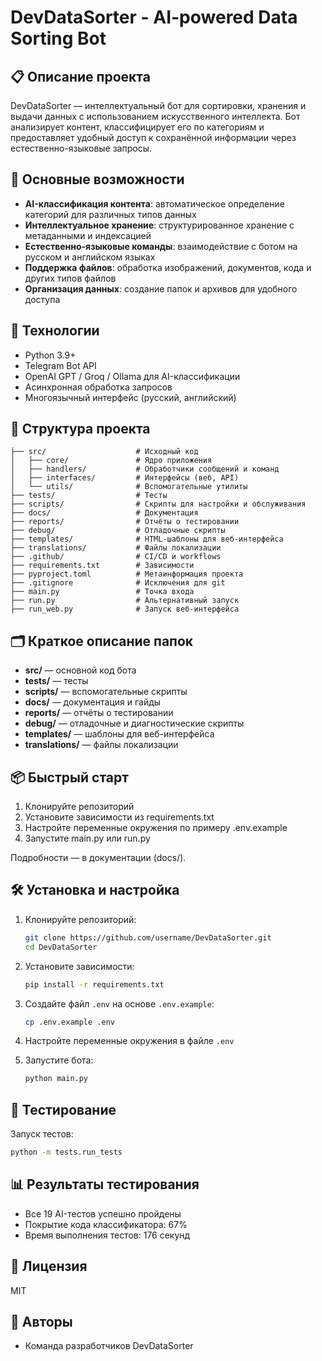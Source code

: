 # DevDataSorter - AI-powered Data Sorting Bot

## 📋 Описание проекта

DevDataSorter — интеллектуальный бот для сортировки, хранения и выдачи данных с использованием искусственного интеллекта. Бот анализирует контент, классифицирует его по категориям и предоставляет удобный доступ к сохранённой информации через естественно-языковые запросы.

## 🚀 Основные возможности

- **AI-классификация контента**: автоматическое определение категорий для различных типов данных
- **Интеллектуальное хранение**: структурированное хранение с метаданными и индексацией
- **Естественно-языковые команды**: взаимодействие с ботом на русском и английском языках
- **Поддержка файлов**: обработка изображений, документов, кода и других типов файлов
- **Организация данных**: создание папок и архивов для удобного доступа

## 🔧 Технологии

- Python 3.9+
- Telegram Bot API
- OpenAI GPT / Groq / Ollama для AI-классификации
- Асинхронная обработка запросов
- Многоязычный интерфейс (русский, английский)

## 📁 Структура проекта

```
├── src/                    # Исходный код
│   ├── core/               # Ядро приложения
│   ├── handlers/           # Обработчики сообщений и команд
│   ├── interfaces/         # Интерфейсы (веб, API)
│   └── utils/              # Вспомогательные утилиты
├── tests/                  # Тесты
├── scripts/                # Скрипты для настройки и обслуживания
├── docs/                   # Документация
├── reports/                # Отчёты о тестировании
├── debug/                  # Отладочные скрипты
├── templates/              # HTML-шаблоны для веб-интерфейса
├── translations/           # Файлы локализации
├── .github/                # CI/CD и workflows
├── requirements.txt        # Зависимости
├── pyproject.toml          # Метаинформация проекта
├── .gitignore              # Исключения для git
├── main.py                 # Точка входа
├── run.py                  # Альтернативный запуск
├── run_web.py              # Запуск веб-интерфейса
```

## 🗂️ Краткое описание папок

- **src/** — основной код бота
- **tests/** — тесты
- **scripts/** — вспомогательные скрипты
- **docs/** — документация и гайды
- **reports/** — отчёты о тестировании
- **debug/** — отладочные и диагностические скрипты
- **templates/** — шаблоны для веб-интерфейса
- **translations/** — файлы локализации

## 📦 Быстрый старт

1. Клонируйте репозиторий
2. Установите зависимости из requirements.txt
3. Настройте переменные окружения по примеру .env.example
4. Запустите main.py или run.py

Подробности — в документации (docs/).

## 🛠️ Установка и настройка

1. Клонируйте репозиторий:
   ```bash
   git clone https://github.com/username/DevDataSorter.git
   cd DevDataSorter
   ```

2. Установите зависимости:
   ```bash
   pip install -r requirements.txt
   ```

3. Создайте файл `.env` на основе `.env.example`:
   ```bash
   cp .env.example .env
   ```

4. Настройте переменные окружения в файле `.env`

5. Запустите бота:
   ```bash
   python main.py
   ```

## 🧪 Тестирование

Запуск тестов:
```bash
python -m tests.run_tests
```

## 📊 Результаты тестирования

- Все 19 AI-тестов успешно пройдены
- Покрытие кода классификатора: 67%
- Время выполнения тестов: 176 секунд

## 📄 Лицензия

MIT

## 👥 Авторы

- Команда разработчиков DevDataSorter